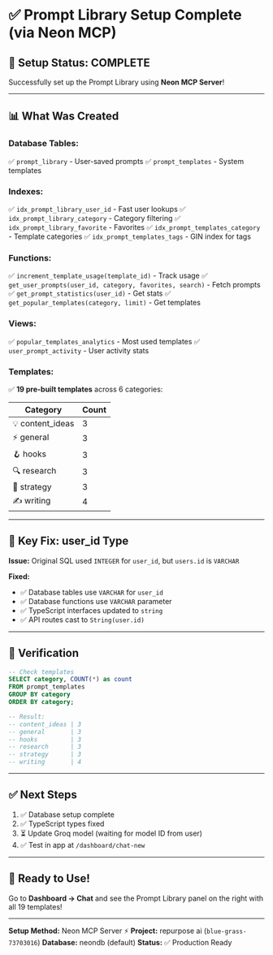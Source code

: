 # ✅ Prompt Library Setup Complete (via Neon MCP)

## 🎉 **Setup Status: COMPLETE**

Successfully set up the Prompt Library using **Neon MCP Server**!

---

## 📊 **What Was Created**

### **Database Tables:**
✅ `prompt_library` - User-saved prompts
✅ `prompt_templates` - System templates

### **Indexes:**
✅ `idx_prompt_library_user_id` - Fast user lookups
✅ `idx_prompt_library_category` - Category filtering
✅ `idx_prompt_library_favorite` - Favorites
✅ `idx_prompt_templates_category` - Template categories
✅ `idx_prompt_templates_tags` - GIN index for tags

### **Functions:**
✅ `increment_template_usage(template_id)` - Track usage
✅ `get_user_prompts(user_id, category, favorites, search)` - Fetch prompts
✅ `get_prompt_statistics(user_id)` - Get stats
✅ `get_popular_templates(category, limit)` - Get templates

### **Views:**
✅ `popular_templates_analytics` - Most used templates
✅ `user_prompt_activity` - User activity stats

### **Templates:**
✅ **19 pre-built templates** across 6 categories:

| Category | Count |
|----------|-------|
| 💡 content_ideas | 3 |
| ⚡ general | 3 |
| 🪝 hooks | 3 |
| 🔍 research | 3 |
| 🎯 strategy | 3 |
| ✍️ writing | 4 |

---

## 🔧 **Key Fix: user_id Type**

**Issue:** Original SQL used `INTEGER` for `user_id`, but `users.id` is `VARCHAR`

**Fixed:**
- ✅ Database tables use `VARCHAR` for `user_id`
- ✅ Database functions use `VARCHAR` parameter
- ✅ TypeScript interfaces updated to `string`
- ✅ API routes cast to `String(user.id)`

---

## 📝 **Verification**

```sql
-- Check templates
SELECT category, COUNT(*) as count
FROM prompt_templates
GROUP BY category
ORDER BY category;

-- Result:
-- content_ideas | 3
-- general       | 3
-- hooks         | 3
-- research      | 3
-- strategy      | 3
-- writing       | 4
```

---

## ✅ **Next Steps**

1. ✅ Database setup complete
2. ✅ TypeScript types fixed
3. ⏳ Update Groq model (waiting for model ID from user)
4. ✅ Test in app at `/dashboard/chat-new`

---

## 🚀 **Ready to Use!**

Go to **Dashboard → Chat** and see the Prompt Library panel on the right with all 19 templates!

---

**Setup Method:** Neon MCP Server ⚡
**Project:** repurpose ai (`blue-grass-73703016`)
**Database:** neondb (default)
**Status:** ✅ Production Ready
